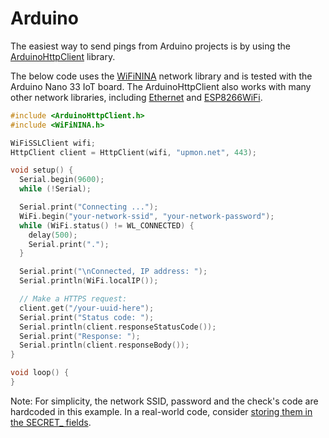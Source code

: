 # Arduino

The easiest way to send pings from Arduino projects is by using the
[ArduinoHttpClient](https://github.com/arduino-libraries/ArduinoHttpClient) library.

The below code uses the [WiFiNINA](https://www.arduino.cc/reference/en/libraries/wifinina/)
network library and is tested with the Arduino Nano 33 IoT board. The
ArduinoHttpClient also works with many other network libraries,
including [Ethernet](https://github.com/arduino-libraries/Ethernet) and
[ESP8266WiFi](https://arduino-esp8266.readthedocs.io/en/latest/esp8266wifi/readme.html).

```c
#include <ArduinoHttpClient.h>
#include <WiFiNINA.h>

WiFiSSLClient wifi;
HttpClient client = HttpClient(wifi, "upmon.net", 443);

void setup() {
  Serial.begin(9600);
  while (!Serial);

  Serial.print("Connecting ...");
  WiFi.begin("your-network-ssid", "your-network-password");
  while (WiFi.status() != WL_CONNECTED) {
    delay(500);
    Serial.print(".");
  }

  Serial.print("\nConnected, IP address: ");
  Serial.println(WiFi.localIP());

  // Make a HTTPS request:
  client.get("/your-uuid-here");
  Serial.print("Status code: ");
  Serial.println(client.responseStatusCode());
  Serial.print("Response: ");
  Serial.println(client.responseBody());
}

void loop() {
}
```

Note: For simplicity, the network SSID, password and the
check's code are hardcoded in this example. In a real-world code, consider
[storing them in the SECRET_ fields](https://docs.arduino.cc/arduino-cloud/tutorials/store-your-sensitive-data-safely-when-sharing).
